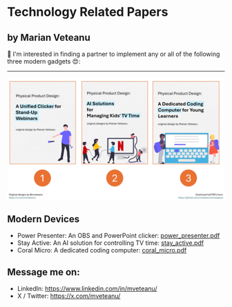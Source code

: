 # Technology Related Papers 
## by Marian Veteanu

📢 I'm interested in finding a partner to implement any or all of the following three modern gadgets 😍:

---

![](img/devices.jpg)

## Modern Devices
- Power Presenter: An OBS and PowerPoint clicker: [power_presenter.pdf](power_presenter.pdf)
- Stay Active: An AI solution for controlling TV time: [stay_active.pdf](stay_active.pdf)
- Coral Micro: A dedicated coding computer: [coral_micro.pdf](coral_micro.pdf)

## Message me on:

- LinkedIn: https://www.linkedin.com/in/mveteanu/
- X / Twitter: https://x.com/mveteanu/
